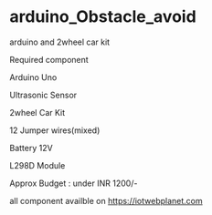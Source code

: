 # arduino_Obstacle_avoid
arduino and 2wheel car kit

Required component

Arduino Uno

Ultrasonic Sensor

2wheel Car Kit

12 Jumper wires(mixed)

Battery 12V

L298D Module

Approx Budget : under INR 1200/-

all component availble on   https://iotwebplanet.com
